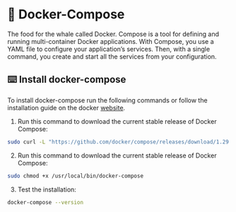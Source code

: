 # 🐳 Docker-Compose
The food for the whale called Docker. Compose is a tool for defining and running multi-container Docker applications. With Compose, you use a YAML file to configure your application’s services. Then, with a single command, you create and start all the services from your configuration.

## ⌨️ Install docker-compose
To install docker-compose run the following commands or follow the installation guide on the docker [website](https://docs.docker.com/compose/install/).
1. Run this command to download the current stable release of Docker Compose:
```bash
sudo curl -L "https://github.com/docker/compose/releases/download/1.29.2/docker-compose-$(uname -s)-$(uname -m)" -o /usr/local/bin/docker-compose
```
2. Run this command to download the current stable release of Docker Compose:
```bash
sudo chmod +x /usr/local/bin/docker-compose
```
3. Test the installation:
```bash
docker-compose --version
```